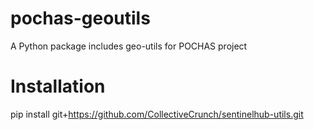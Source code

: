# pochas-geoutils
A Python package includes geo-utils for POCHAS project

# Installation
pip install git+https://github.com/CollectiveCrunch/sentinelhub-utils.git
